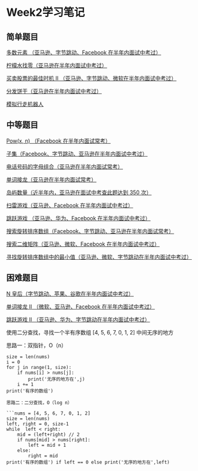 Week2学习笔记
=============
简单题目
--------
[多数元素 （亚马逊、字节跳动、Facebook 在半年内面试中考过）](https://leetcode-cn.com/problems/majority-element/description/)

[柠檬水找零（亚马逊在半年内面试中考过）](https://leetcode-cn.com/problems/lemonade-change/description/)

[买卖股票的最佳时机 II （亚马逊、字节跳动、微软在半年内面试中考过）](https://leetcode-cn.com/problems/best-time-to-buy-and-sell-stock-ii/description/)

[分发饼干（亚马逊在半年内面试中考过）](https://leetcode-cn.com/problems/assign-cookies/description/)

[模拟行走机器人](https://leetcode-cn.com/problems/walking-robot-simulation/description/)

中等题目
--------
[Pow(x, n) （Facebook 在半年内面试常考）](https://leetcode-cn.com/problems/powx-n/)

[子集（Facebook、字节跳动、亚马逊在半年内面试中考过）](https://leetcode-cn.com/problems/subsets/)

[电话号码的字母组合（亚马逊在半年内面试常考）](https://leetcode-cn.com/problems/letter-combinations-of-a-phone-number/)

[单词接龙（亚马逊在半年内面试常考）](https://leetcode-cn.com/problems/word-ladder/description/)

[岛屿数量（近半年内，亚马逊在面试中考查此题达到 350 次）](https://leetcode-cn.com/problems/number-of-islands/)

[扫雷游戏（亚马逊、Facebook 在半年内面试中考过）](https://leetcode-cn.com/problems/minesweeper/description/)

[跳跃游戏 （亚马逊、华为、Facebook 在半年内面试中考过）](https://leetcode-cn.com/problems/jump-game/)

[搜索旋转排序数组（Facebook、字节跳动、亚马逊在半年内面试常考）](https://leetcode-cn.com/problems/search-in-rotated-sorted-array/)

[搜索二维矩阵（亚马逊、微软、Facebook 在半年内面试中考过）](https://leetcode-cn.com/problems/search-a-2d-matrix/)

[寻找旋转排序数组中的最小值（亚马逊、微软、字节跳动在半年内面试中考过）](https://leetcode-cn.com/problems/find-minimum-in-rotated-sorted-array/)

困难题目
--------
[N 皇后（字节跳动、苹果、谷歌在半年内面试中考过）](https://leetcode-cn.com/problems/n-queens/)

[单词接龙 II （微软、亚马逊、Facebook 在半年内面试中考过）](https://leetcode-cn.com/problems/word-ladder-ii/description/)

[跳跃游戏 II （亚马逊、华为、字节跳动在半年内面试中考过）](https://leetcode-cn.com/problems/jump-game-ii/)

使用二分查找，寻找一个半有序数组 [4, 5, 6, 7, 0, 1, 2] 中间无序的地方

思路一：双指针，O（n）
```nums = [4, 5, 6, 7, 0, 1, 2]
size = len(nums)
i = 0
for j in range(1, size):
    if nums[i] > nums[j]:
        print('无序的地方在',j)
    i += 1
print('有序的数组')

思路二：二分查找，O（log n）

```nums = [4, 5, 6, 7, 0, 1, 2]
size = len(nums)
left, right = 0, size-1
while  left < right:
    mid = (left+right) // 2
    if nums[mid] > nums[right]:
        left = mid + 1
    else:
        right = mid
print('有序的数组') if left == 0 else print('无序的地方在',left)
